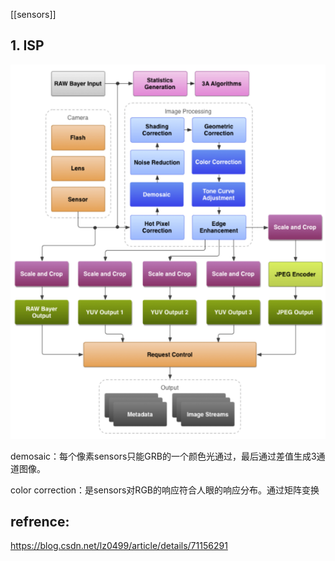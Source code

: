 [[sensors]]

## 1. ISP

![image-20221108143122147](md_imgs/image-20221108143122147.png)

demosaic：每个像素sensors只能GRB的一个颜色光通过，最后通过差值生成3通道图像。

color correction：是sensors对RGB的响应符合人眼的响应分布。通过矩阵变换

## refrence:

https://blog.csdn.net/lz0499/article/details/71156291